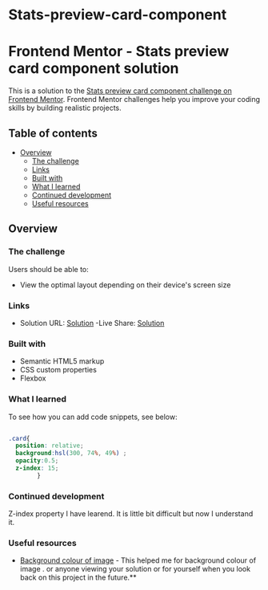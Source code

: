 # Stats-preview-card-component
# Frontend Mentor - Stats preview card component solution

This is a solution to the [Stats preview card component challenge on Frontend Mentor](https://www.frontendmentor.io/challenges/stats-preview-card-component-8JqbgoU62). Frontend Mentor challenges help you improve your coding skills by building realistic projects. 

## Table of contents

- [Overview](#overview)
  - [The challenge](#the-challenge)
  - [Links](#links)
  - [Built with](#built-with)
  - [What I learned](#what-i-learned)
  - [Continued development](#continued-development)
  - [Useful resources](#useful-resources)



## Overview

### The challenge

Users should be able to:

- View the optimal layout depending on their device's screen size



### Links

- Solution URL: [Solution](https://github.com/shreeya36/Stats-preview-card-component)
-Live Share: [Solution](https://codepen.io/Shreeya_36/pen/LYWXrbv)



### Built with

- Semantic HTML5 markup
- CSS custom properties
- Flexbox


### What I learned



To see how you can add code snippets, see below:

```css

.card{
  position: relative;
  background:hsl(300, 74%, 49%) ;
  opacity:0.5;
  z-index: 15;
        } 
```


### Continued development

Z-index property I have learend. It is little bit difficult but now I understand it.



### Useful resources

- [Background colour of image](https://stackoverflow.com/questions/7415872/change-color-of-png-image-via-cs) - This helped me for background colour of image . 
or anyone viewing your solution or for yourself when you look back on this project in the future.**



